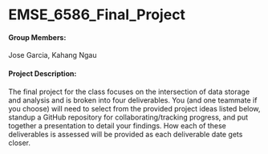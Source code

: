 # EMSE_6586_Final_Project

#### Group Members:
Jose Garcia,
Kahang Ngau

#### Project Description:
The final project for the class focuses on the intersection of data storage and analysis and is broken into four deliverables. You (and one teammate if you choose) will need to select from the provided project ideas listed below, standup a GitHub repository for collaborating/tracking progress, and put together a presentation to detail your findings. How each of these deliverables is assessed will be provided as each deliverable date gets closer.
